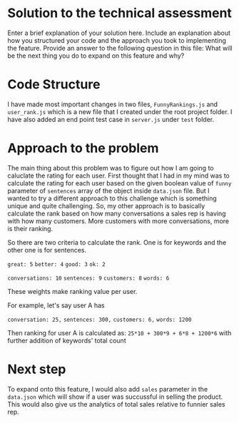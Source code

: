 # Solution to the technical assessment

Enter a brief explanation of your solution here. Include an explanation about how you structured your code and the approach you took to implementing the feature. Provide an answer to the following question in this file: What will be the next thing you do to expand on this feature and why?

# Code Structure

I have made most important changes in two files, `FunnyRankings.js` and `user_rank.js` which is a new file that I created under the root project folder. I have also added an end point test case in `server.js` under `test` folder.

# Approach to the problem

The main thing about this problem was to figure out how I am going to caluclate the rating for each user. First thought that I had in my mind was to calculate the rating for each user based on the given boolean value of `funny` parameter of `sentences` array of the object inside `data.json` file. But I wanted to try a different approach to this challenge which is something unique and quite challenging. So, my other approach is to basically calculate the rank based on how many conversations a sales rep is having with how many customers. More customers with more conversations, more is their ranking.

So there are two criteria to calculate the rank. One is for keywords and the other one is for sentences.

`great: 5`
`better: 4`
`good: 3`
`ok: 2`

`conversations: 10`
`sentences: 9`
`customers: 8`
`words: 6`

These weights make ranking value per user.

For example, let's say user A has

`conversation: 25,`
`sentences: 300,`
`customers: 6,`
`words: 1200`

Then ranking for user A is calculated as: `25*10 + 300*9 + 6*8 + 1200*6` with further addition of keywords' total count

# Next step

To expand onto this feature, I would also add `sales` parameter in the `data.json` which will show if a user was succussful in selling the product. This would also give us the analytics of total sales relative to funnier sales rep.
